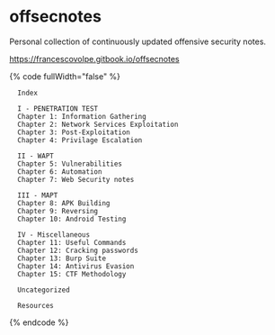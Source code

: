 # offsecnotes

Personal collection of continuously updated offensive security notes.

https://francescovolpe.gitbook.io/offsecnotes

{% code fullWidth="false" %}
```markup
  Index
  
  I - PENETRATION TEST
  Chapter 1: Information Gathering
  Chapter 2: Network Services Exploitation
  Chapter 3: Post-Exploitation
  Chapter 4: Privilage Escalation
  
  II - WAPT
  Chapter 5: Vulnerabilities
  Chapter 6: Automation
  Chapter 7: Web Security notes
  
  III - MAPT
  Chapter 8: APK Building
  Chapter 9: Reversing
  Chapter 10: Android Testing
  
  IV - Miscellaneous
  Chapter 11: Useful Commands
  Chapter 12: Cracking passwords
  Chapter 13: Burp Suite
  Chapter 14: Antivirus Evasion
  Chapter 15: CTF Methodology
  
  Uncategorized
  
  Resources
```
{% endcode %}
